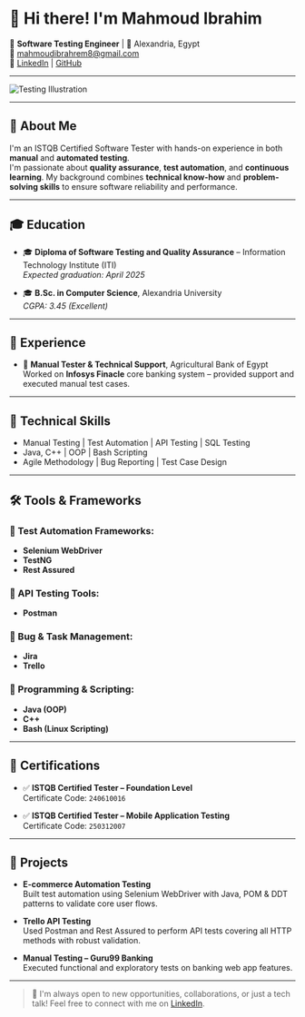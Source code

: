 # 👋 Hi there! I'm Mahmoud Ibrahim

🎯 **Software Testing Engineer** | 📍 Alexandria, Egypt  
📧 [mahmoudibrahrem8@gmail.com](mailto:mahmoudibrahrem8@gmail.com)  
🔗 [LinkedIn](https://www.linkedin.com/in/mahmoud-ibrahim-498418234) | [GitHub](https://github.com/MahmoudIbrahim99)

---

![Testing Illustration](https://raw.githubusercontent.com/MahmoudIbrahim99/MahmoudIbrahim99/main/assets/testing-banner.gif)

---

## 🧪 About Me

I'm an ISTQB Certified Software Tester with hands-on experience in both **manual** and **automated testing**.  
I'm passionate about **quality assurance**, **test automation**, and **continuous learning**. My background combines **technical know-how** and **problem-solving skills** to ensure software reliability and performance.

---

## 🎓 Education

- 🎓 **Diploma of Software Testing and Quality Assurance** – Information Technology Institute (ITI)  
  _Expected graduation: April 2025_
  
- 🎓 **B.Sc. in Computer Science**, Alexandria University  
  _CGPA: 3.45 (Excellent)_

---

## 💼 Experience

- 🏦 **Manual Tester & Technical Support**, Agricultural Bank of Egypt  
  Worked on **Infosys Finacle** core banking system – provided support and executed manual test cases.

---

## 🧰 Technical Skills

- Manual Testing | Test Automation | API Testing | SQL Testing  
- Java, C++ | OOP | Bash Scripting  
- Agile Methodology | Bug Reporting | Test Case Design

---

## 🛠️ Tools & Frameworks

### 🔹 Test Automation Frameworks:
- **Selenium WebDriver**
- **TestNG**
- **Rest Assured**

### 🔹 API Testing Tools:
- **Postman**

### 🔹 Bug & Task Management:
- **Jira**
- **Trello**

### 🔹 Programming & Scripting:
- **Java (OOP)**
- **C++**
- **Bash (Linux Scripting)**

---

## 📱 Certifications

- ✅ **ISTQB Certified Tester – Foundation Level**  
  Certificate Code: `240610016`

- ✅ **ISTQB Certified Tester – Mobile Application Testing**  
  Certificate Code: `250312007`

---

## 🚀 Projects

- **E-commerce Automation Testing**  
  Built test automation using Selenium WebDriver with Java, POM & DDT patterns to validate core user flows.

- **Trello API Testing**  
  Used Postman and Rest Assured to perform API tests covering all HTTP methods with robust validation.

- **Manual Testing – Guru99 Banking**  
  Executed functional and exploratory tests on banking web app features.

---

> 🧠 I'm always open to new opportunities, collaborations, or just a tech talk! Feel free to connect with me on [LinkedIn](https://www.linkedin.com/in/mahmoud-ibrahim-498418234).

